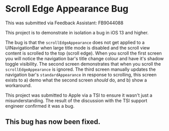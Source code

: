 # Scroll Edge Appearance Bug

This was submitted via Feedback Assistant: FB9044088

This project is to demonstrate in isolation a bug in iOS 13 and higher.

The bug is that the `scrollEdgeAppearance` does not get applied to a UINavigationBar when large title mode is disabled and the scroll view content is scrolled to the top (scroll edge). When you scroll the first screen you will notice the navigation bar's title change colour and have it's shadow toggle visibility. The second screen demonstrates that when you scroll the `scrollEdgeAppearance` is ignored. The third screen manually updates the navigation bar's `standardAppearance` in response to scrolling, this screen exists to a) demo what the second screen *should* do, and b) show a workaround.

This project was submitted to Apple via a TSI to ensure it wasn't just a misunderstanding. The result of the discussion with the TSI support engineer confirmed it was a bug.



## This bug has now been fixed.
